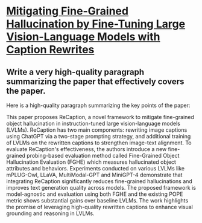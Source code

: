 # [Mitigating Fine-Grained Hallucination by Fine-Tuning Large   Vision-Language Models with Caption Rewrites](https://arxiv.org/abs/2312.01701)

## Write a very high-quality paragraph summarizing the paper that effectively covers the paper.

 Here is a high-quality paragraph summarizing the key points of the paper:

This paper proposes ReCaption, a novel framework to mitigate fine-grained object hallucination in instruction-tuned large vision-language models (LVLMs). ReCaption has two main components: rewriting image captions using ChatGPT via a two-stage prompting strategy, and additional training of LVLMs on the rewritten captions to strengthen image-text alignment. To evaluate ReCaption's effectiveness, the authors introduce a new fine-grained probing-based evaluation method called Fine-Grained Object Hallucination Evaluation (FGHE) which measures hallucinated object attributes and behaviors. Experiments conducted on various LVLMs like mPLUG-Owl, LLaVA, MultiModal-GPT and MiniGPT-4 demonstrate that integrating ReCaption significantly reduces fine-grained hallucinations and improves text generation quality across models. The proposed framework is model-agnostic and evaluation using both FGHE and the existing POPE metric shows substantial gains over baseline LVLMs. The work highlights the promise of leveraging high-quality rewritten captions to enhance visual grounding and reasoning in LVLMs.
